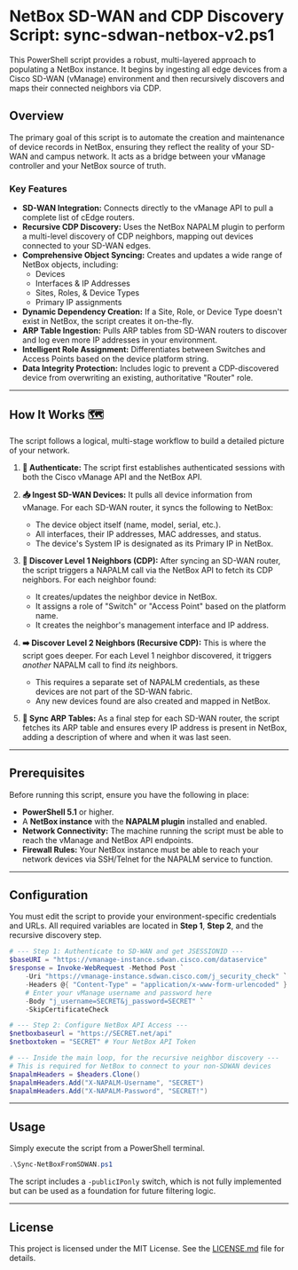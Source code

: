 # NetBox SD-WAN and CDP Discovery Script: sync-sdwan-netbox-v2.ps1

This PowerShell script provides a robust, multi-layered approach to populating a NetBox instance. It begins by ingesting all edge devices from a Cisco SD-WAN (vManage) environment and then recursively discovers and maps their connected neighbors via CDP.

## Overview

The primary goal of this script is to automate the creation and maintenance of device records in NetBox, ensuring they reflect the reality of your SD-WAN and campus network. It acts as a bridge between your vManage controller and your NetBox source of truth.

### Key Features

  - **SD-WAN Integration:** Connects directly to the vManage API to pull a complete list of cEdge routers.
  - **Recursive CDP Discovery:** Uses the NetBox NAPALM plugin to perform a multi-level discovery of CDP neighbors, mapping out devices connected to your SD-WAN edges.
  - **Comprehensive Object Syncing:** Creates and updates a wide range of NetBox objects, including:
      - Devices
      - Interfaces & IP Addresses
      - Sites, Roles, & Device Types
      - Primary IP assignments
  - **Dynamic Dependency Creation:** If a Site, Role, or Device Type doesn't exist in NetBox, the script creates it on-the-fly.
  - **ARP Table Ingestion:** Pulls ARP tables from SD-WAN routers to discover and log even more IP addresses in your environment.
  - **Intelligent Role Assignment:** Differentiates between Switches and Access Points based on the device platform string.
  - **Data Integrity Protection:** Includes logic to prevent a CDP-discovered device from overwriting an existing, authoritative "Router" role.

-----

## How It Works 🗺️

The script follows a logical, multi-stage workflow to build a detailed picture of your network.

1.  **📡 Authenticate:** The script first establishes authenticated sessions with both the Cisco vManage API and the NetBox API.

2.  **📥 Ingest SD-WAN Devices:** It pulls all device information from vManage. For each SD-WAN router, it syncs the following to NetBox:

      - The device object itself (name, model, serial, etc.).
      - All interfaces, their IP addresses, MAC addresses, and status.
      - The device's System IP is designated as its Primary IP in NetBox.

3.  **🔗 Discover Level 1 Neighbors (CDP):** After syncing an SD-WAN router, the script triggers a NAPALM call via the NetBox API to fetch its CDP neighbors. For each neighbor found:

      - It creates/updates the neighbor device in NetBox.
      - It assigns a role of "Switch" or "Access Point" based on the platform name.
      - It creates the neighbor's management interface and IP address.

4.  **➡️ Discover Level 2 Neighbors (Recursive CDP):** This is where the script goes deeper. For each Level 1 neighbor discovered, it triggers *another* NAPALM call to find *its* neighbors.

      - This requires a separate set of NAPALM credentials, as these devices are not part of the SD-WAN fabric.
      - Any new devices found are also created and mapped in NetBox.

5.  **📝 Sync ARP Tables:** As a final step for each SD-WAN router, the script fetches its ARP table and ensures every IP address is present in NetBox, adding a description of where and when it was last seen.

-----

## Prerequisites

Before running this script, ensure you have the following in place:

  - **PowerShell 5.1** or higher.
  - A **NetBox instance** with the **NAPALM plugin** installed and enabled.
  - **Network Connectivity:** The machine running the script must be able to reach the vManage and NetBox API endpoints.
  - **Firewall Rules:** Your NetBox instance must be able to reach your network devices via SSH/Telnet for the NAPALM service to function.

-----

## Configuration

You must edit the script to provide your environment-specific credentials and URLs. All required variables are located in **Step 1**, **Step 2**, and the recursive discovery step.

```powershell
# --- Step 1: Authenticate to SD-WAN and get JSESSIONID ---
$baseURI = "https://vmanage-instance.sdwan.cisco.com/dataservice"
$response = Invoke-WebRequest -Method Post `
    -Uri "https://vmanage-instance.sdwan.cisco.com/j_security_check" `
    -Headers @{ "Content-Type" = "application/x-www-form-urlencoded" } `
    # Enter your vManage username and password here
    -Body "j_username=SECRET&j_password=SECRET" `
    -SkipCertificateCheck

# --- Step 2: Configure NetBox API Access ---
$netboxbaseurl = "https://SECRET.net/api"
$netboxtoken = "SECRET" # Your NetBox API Token

# --- Inside the main loop, for the recursive neighbor discovery ---
# This is required for NetBox to connect to your non-SDWAN devices
$napalmHeaders = $headers.Clone()
$napalmHeaders.Add("X-NAPALM-Username", "SECRET")
$napalmHeaders.Add("X-NAPALM-Password", "SECRET!")
```

-----

## Usage

Simply execute the script from a PowerShell terminal.

```powershell
.\Sync-NetBoxFromSDWAN.ps1
```

The script includes a `-publicIPonly` switch, which is not fully implemented but can be used as a foundation for future filtering logic.

-----

## License

This project is licensed under the MIT License. See the [LICENSE.md](LICENSE.md) file for details.
